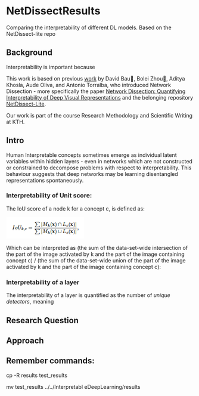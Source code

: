 # NetDissectResults
Comparing the interpretability of different DL models. Based on the NetDissect-lite repo


## Background
Interpretability is important because

This work is based on previous [work](http://netdissect.csail.mit.edu/) by David Bau, Bolei Zhou, Aditya Khosla, Aude Oliva, and Antonio Torralba, who introduced Network Dissection - more specifically the paper [Network Dissection: Quantifying Interpretability of Deep Visual Representations](http://netdissect.csail.mit.edu/final-network-dissection.pdf) and the belonging repository [NetDissect-Lite](https://github.com/CSAILVision/NetDissect-Lite).

Our work is part of the course Research Methodology and Scientific Writing at KTH.  


## Intro
Human Interpretable concepts sometimes emerge as individual latent variables within hidden layers - even in networks which are not constructed or constrained to decompose problems with respect to interpretability. This behaviour suggests that deep networks may be learning disentangled representations spontaneously.

### Interpretability of Unit score:

The IoU score of a node k for a concept c, is defined as:

![IoU](./images/IoU.png)

Which can be interpreted as (the sum of the data-set-wide intersection of the part of the image activated by k and the part of the image containing concept c) / (the sum of the data-set-wide union of the part of the image activated by k and the part of the image containing concept c):

### Interpretability of a layer
The interpretability of a layer is quantified as the number of _unique detectors_, meaning 

## Research Question


## Approach




## Remember commands:


cp -R results test_results

mv test_results ../../Interpretabl
eDeepLearning/results

